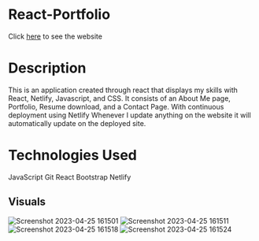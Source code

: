 # React-Portfolio
Click [here](https://styrling-morris-portfolio.netlify.app/) to see the website

# Description
This is an application created through react that displays my skills with React, Netlify, Javascript, and CSS. It consists of an About Me page, Portfolio, Resume download, and a Contact Page. With continuous deployment using Netlify Whenever I update anything on the website it will automatically update on the deployed site.


# Technologies Used
JavaScript
Git
React
Bootstrap
Netlify


## Visuals
![Screenshot 2023-04-25 161501](https://user-images.githubusercontent.com/115887487/234416109-5badcec9-7aa2-4218-a695-b5e10826753c.png)
![Screenshot 2023-04-25 161511](https://user-images.githubusercontent.com/115887487/234416118-4eae569f-e259-4677-bb57-33325c21b052.png)
![Screenshot 2023-04-25 161518](https://user-images.githubusercontent.com/115887487/234416124-d0cc926f-a8d5-4f48-ad0f-9e2057fbb921.png)
![Screenshot 2023-04-25 161524](https://user-images.githubusercontent.com/115887487/234416131-5eb84514-afd6-4eaa-aa39-1c29ea025ba5.png)

